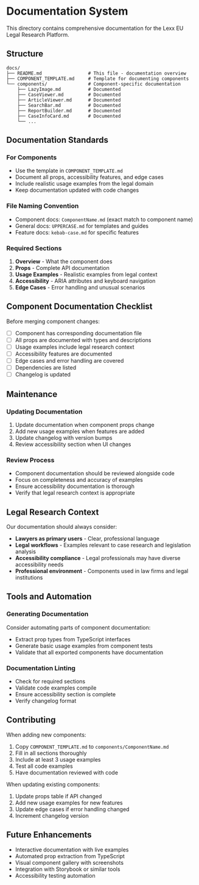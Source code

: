 # Documentation System

This directory contains comprehensive documentation for the Lexx EU Legal Research Platform.

## Structure

```
docs/
├── README.md                 # This file - documentation overview
├── COMPONENT_TEMPLATE.md     # Template for documenting components
└── components/               # Component-specific documentation
    ├── LazyImage.md          # Documented
    ├── CaseViewer.md         # Documented
    ├── ArticleViewer.md      # Documented
    ├── SearchBar.md          # Documented
    ├── ReportBuilder.md      # Documented
    ├── CaseInfoCard.md       # Documented
    └── ...
```

## Documentation Standards

### For Components
- Use the template in `COMPONENT_TEMPLATE.md`
- Document all props, accessibility features, and edge cases
- Include realistic usage examples from the legal domain
- Keep documentation updated with code changes

### File Naming Convention
- Component docs: `ComponentName.md` (exact match to component name)
- General docs: `UPPERCASE.md` for templates and guides
- Feature docs: `kebab-case.md` for specific features

### Required Sections
1. **Overview** - What the component does
2. **Props** - Complete API documentation
3. **Usage Examples** - Realistic examples from legal context
4. **Accessibility** - ARIA attributes and keyboard navigation
5. **Edge Cases** - Error handling and unusual scenarios

## Component Documentation Checklist

Before merging component changes:

- [ ] Component has corresponding documentation file
- [ ] All props are documented with types and descriptions
- [ ] Usage examples include legal research context
- [ ] Accessibility features are documented
- [ ] Edge cases and error handling are covered
- [ ] Dependencies are listed
- [ ] Changelog is updated

## Maintenance

### Updating Documentation
1. Update documentation when component props change
2. Add new usage examples when features are added
3. Update changelog with version bumps
4. Review accessibility section when UI changes

### Review Process
- Component documentation should be reviewed alongside code
- Focus on completeness and accuracy of examples
- Ensure accessibility documentation is thorough
- Verify that legal research context is appropriate

## Legal Research Context

Our documentation should always consider:
- **Lawyers as primary users** - Clear, professional language
- **Legal workflows** - Examples relevant to case research and legislation analysis
- **Accessibility compliance** - Legal professionals may have diverse accessibility needs
- **Professional environment** - Components used in law firms and legal institutions

## Tools and Automation

### Generating Documentation
Consider automating parts of component documentation:
- Extract prop types from TypeScript interfaces
- Generate basic usage examples from component tests
- Validate that all exported components have documentation

### Documentation Linting
- Check for required sections
- Validate code examples compile
- Ensure accessibility section is complete
- Verify changelog format

## Contributing

When adding new components:
1. Copy `COMPONENT_TEMPLATE.md` to `components/ComponentName.md`
2. Fill in all sections thoroughly
3. Include at least 3 usage examples
4. Test all code examples
5. Have documentation reviewed with code

When updating existing components:
1. Update props table if API changed
2. Add new usage examples for new features
3. Update edge cases if error handling changed
4. Increment changelog version

## Future Enhancements

- Interactive documentation with live examples
- Automated prop extraction from TypeScript
- Visual component gallery with screenshots
- Integration with Storybook or similar tools
- Accessibility testing automation